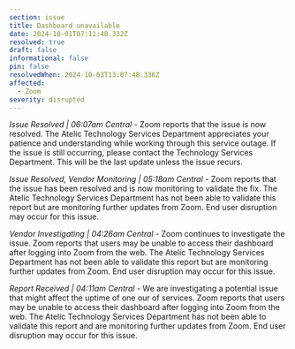 ```yaml
---
section: issue
title: Dashboard unavailable
date: 2024-10-01T07:11:48.332Z
resolved: true
draft: false
informational: false
pin: false
resolvedWhen: 2024-10-03T13:07:48.336Z
affected:
  - Zoom
severity: disrupted
---
```

*Issue Resolved | 06:07am Central* - Zoom reports that the issue is now resolved. The Atelic Technology Services Department appreciates your patience and understanding while working through this service outage. If the issue is still occurring, please contact the Technology Services Department. This will be the last update unless the issue recurs.

*Issue Resolved, Vendor Monitoring | 05:18am Central* - Zoom reports that the issue has been resolved and is now monitoring to validate the fix. The Atelic Technology Services Department has not been able to validate this report but are monitoring further updates from Zoom. End user disruption may occur for this issue.

*Vendor Investigating | 04:26am Central* - Zoom continues to investigate the issue. Zoom reports that users may be unable to access their dashboard after logging into Zoom from the web. The Atelic Technology Services Department has not been able to validate this report but are monitoring further updates from Zoom. End user disruption may occur for this issue.

*Report Received | 04:11am Central* - We are investigating a potential issue that might affect the uptime of one our of services. Zoom reports that users may be unable to access their dashboard after logging into Zoom from the web. The Atelic Technology Services Department has not been able to validate this report and are monitoring further updates from Zoom. End user disruption may occur for this issue.